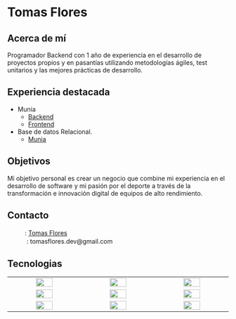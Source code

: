   #  Tomas Flores


## Acerca de mí
Programador Backend con 1 año de experiencia en el desarrollo de proyectos propios y en pasantías utilizando metodologías ágiles, test unitarios y las mejores prácticas de desarrollo.


## Experiencia destacada
* Munia
    * [Backend](https://github.com/tomasflores24/munia-sesiones-1-1-back)
    * [Frontend](https://github.com/tomasflores24/munia-sesiones-1-1-client)
* Base de datos Relacional.
    * [Munia](#)



## Objetivos
Mi objetivo personal es crear un negocio que combine mi experiencia en el desarrollo de software y mi pasión por el deporte a través de la transformación e innovación digital de equipos de alto rendimiento.


## Contacto

<ul style="list-style-type: none">
  <li><img src="https://www.vectorlogo.zone/logos/linkedin/linkedin-tile.svg" width="16px">: <a href="https://www.linkedin.com/in/tomasflores-dev/" width="10%">Tomas Flores</a>
</li>
  <li><img src="https://www.vectorlogo.zone/logos/gmail/gmail-tile.svg" width="16px"> : tomasflores.dev@gmail.com
</li>
</ul>


## Tecnologias

<table align="center" style="text-align: center;">
  <tbody widht= "10%">
  <tr>
    <td width="5%" align="center" style="vertical-align: middle;"><a href="#" width="10%"><img src="https://www.vectorlogo.zone/logos/typescriptlang/typescriptlang-icon.svg" width="50%"></a></td>
    <td width="5%" align="center" style="vertical-align: middle;"><a href="#" width="10%"><img src="https://www.vectorlogo.zone/logos/nodejs/nodejs-horizontal.svg" width="50%"></a></td>
    <td width="5%" align="center" style="vertical-align: middle;"><a href="#" width="10%"><img src="https://www.vectorlogo.zone/logos/postgresql/postgresql-icon.svg" width="50%"></a></td>
  </tr>
  <tr>
    <td width="5%" align="center" style="vertical-align: middle;"><a href="#" width="10%"><img src="https://www.vectorlogo.zone/logos/mongodb/mongodb-icon.svg" width="50%"></a></td>
    <td width="5%" align="center" style="vertical-align: middle;"><a href="#" width="10%"><img src="https://www.vectorlogo.zone/logos/git-scm/git-scm-icon.svg" width="50%"></a></td>
    <td width="5%" align="center" style="vertical-align: middle;"><a href="#" width="10%"><img src="https://www.vectorlogo.zone/logos/w3_css/w3_css-icon.svg" width="50%"></a></td>
  </tr>
  <tr>
    <td width="5%" align="center" style="vertical-align: middle;"><a href="#" width="10%"><img src="https://www.vectorlogo.zone/logos/sequelizejs/sequelizejs-icon.svg" width="50%"></a></td>
    <td width="5%" align="center" style="vertical-align: middle;"><a href="#" width="10%"><img src="https://www.vectorlogo.zone/logos/reactjs/reactjs-icon.svg" width="50%"></a></td>
    <td width="5%" align="center" style="vertical-align: middle;"><a href="#" width="10%"><img src="https://www.vectorlogo.zone/logos/auth0/auth0-icon.svg" width="50%"></a></td>
  </tr>
  <tbody> 
</table>

